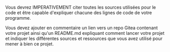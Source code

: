 Vous devrez IMPERATIVEMENT citer toutes les sources utilisées pour le code et être capable d'expliquer chacune des lignes de code de votre programme.

Vous devez ajouter en commentaire un lien vers un repo Gitea contenant votre projet ainsi qu'un README.md expliquant comment lancer votre projet et indiquer les différentes sources et ressources que vous avez utilisé pour mener à bien ce projet.